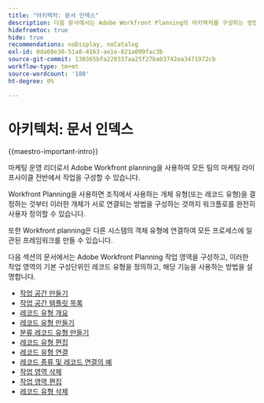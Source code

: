 ```yaml
---
title: "아키텍처: 문서 인덱스"
description: 다음 문서에서는 Adobe Workfront Planning의 아키텍처를 구성하는 방법에 대해 설명합니다. 이 구성의 일부로, 작업 공간, 레코드 유형 및 사용자 지정 필드를 만들어 Workfront Planning에서 관리할 워크플로우를 매핑하는 방법을 배웁니다.
hidefromtoc: true
hide: true
recommendations: noDisplay, noCatalog
exl-id: 0da08e30-51a8-4163-ae1e-821a099fac3b
source-git-commit: 130365bfa220337aa25f27ba03742ea3471972cb
workflow-type: tm+mt
source-wordcount: '188'
ht-degree: 0%

---
```


<!--
---
title: "Architecture: article index"
description: The following articles describe how you can configure the architecture of Adobe Workfront planning. As part of this configuration, you learn how you create workspaces, record types, and custom fields to map out the workflows you want to manage in Workfront planning. 
hidefromtoc: yes
author: Alina
feature: Work Management
role: User, Admin
hide: yes
---
-->

<!--update the metadata with real information when making this avilable in TOC and in the left nav-->

# 아키텍처: 문서 인덱스

{{maestro-important-intro}}

마케팅 운영 리더로서 Adobe Workfront planning을 사용하여 모든 팀의 마케팅 라이프사이클 전반에서 작업을 구성할 수 있습니다.

Workfront Planning을 사용하면 조직에서 사용하는 개체 유형(또는 레코드 유형)을 결정하는 것부터 이러한 개체가 서로 연결되는 방법을 구성하는 것까지 워크플로를 완전히 사용자 정의할 수 있습니다.

또한 Workfront planning은 다른 시스템의 객체 유형에 연결하여 모든 프로세스에 일관된 프레임워크를 만들 수 있습니다.

다음 섹션의 문서에서는 Adobe Workfront Planning 작업 영역을 구성하고, 이러한 작업 영역의 기본 구성단위인 레코드 유형을 정의하고, 해당 기능을 사용하는 방법을 설명합니다.

* [작업 공간 만들기](../architecture/create-workspaces.md)
* [작업 공간 템플릿 목록](../architecture/workspace-templates.md)
* [레코드 유형 개요](../architecture/overview-of-record-types-and-taxonomies.md)
* [레코드 유형 만들기](../architecture/create-record-types.md)
* [분류 레코드 유형 만들기](../architecture/create-a-taxonomy.md)
* [레코드 유형 편집](../architecture/edit-record-types.md)
* [레코드 유형 연결](../architecture/connect-record-types.md)
* [레코드 종류 및 레코드 연결의 예](../architecture/example-connect-record-types-and-records.md)
* [작업 영역 삭제](../architecture/delete-workspaces.md)
* [작업 영역 편집](/help/quicksilver/maestro/architecture/edit-workspaces.md)
* [레코드 유형 삭제](../architecture/delete-record-types.md)

